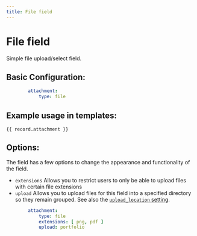 ```yaml
---
title: File field
---
```

File field
==========

Simple file upload/select field.

## Basic Configuration:

```yaml
        attachment:
            type: file
```

## Example usage in templates:

```twig
{{ record.attachment }}
```

## Options:

The field has a few options to change the appearance and functionality of the
field.

* `extensions` Allows you to restrict users to only be able to upload files
  with certain file extensions
* `upload` Allows you to upload files for this field into a specified directory
  so they remain grouped. See also the [`upload_location` setting][upload_location].

```yaml
        attachment:
            type: file
            extensions: [ png, pdf ]
            upload: portfolio
```

<!--
## Default value

When you want to give an file a default value, use `default: `. You can set the default
value for a download like so:

```yaml
        attachment:
            type: file
            default:
                filename: "example.pdf"
                title: "This is an example pdf file."
```
-->

[upload_location]: ../../configuration/settings#upload-location